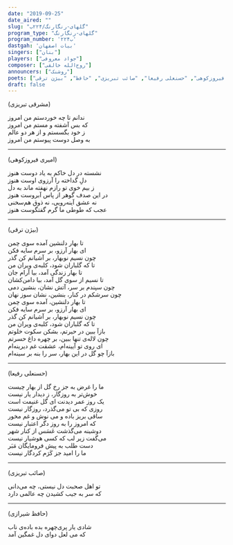 ```yaml
---
date: "2019-09-25"
date_aired: ""
slug: "گلهای-رنگارنگ/۲۲۴ب"
program_type: "گلهای-رنگارنگ"
program_number: '۲۲۴ب'
dastgah: 'بیات اصفهان'
singers: ["بنان"]
players: ["جواد معروفی"]
composer: ["روح‌الله خالقی"]
announcers: ["روشنک"]
poets: ["مشرقی تبریزی", "امیری فیروزکوهی", "حسنعلی رفیعا", "صائب تبریزی", "حافظ", "بیژن ترقی"]
draft: false
---
```


(مشرقی تبریزی)  

ندانم تا چه خوردستم من امروز  
که بس آشفته و مستم من امروز  
ز خود بگسستم و از هر دو عالم  
به وصل دوست پیوستم من امروز  

---  

(امیری فیروزکوهی)  

نشسته در دل خاکم به یاد دوست هنوز  
دلِ گداخته را آرزوی اوست هنوز  
ز بیم خوی تو رازم نهفته ماند به دل  
در این صدف گوهر از پاس آبروست هنوز  
نه عشق آینه‌رویی، نه ذوق هم‌سخنی  
عجب كه طوطی ما گرم گفتگوست هنوز  

---  

(بیژن ترقی)  

تا بهار دلنشین آمده سوی چمن  
ای بهار آرزو، بر سرم سایه فكن  
چون نسیم نوبهار، بر آشیانم کن گذر  
تا که گلباران شود، کلبه‌ی ویران من  
تا بهار زندگی آمد، بیا آرام جان  
تا نسیم از سوی گل آمد، بیا دامن‌کشان  
چون سپندم بر سر، آتش نشان، بنشین دمی  
چون سرشکم در کنار، بنشین، نشان سوز نهان  
تا بهار دلنشین، آمده سوی چمن  
ای بهار آرزو، بر سرم سایه فکن  
چون نسیم نوبهار، بر آشیانم کن گذر  
تا که گلباران شود، کلبه‌ی ویران من  
بازآ ببین در حیرتم، بشکن سکوت خلوتم  
چون لاله‌ی تنها ببین، بر چهره داغ حسرتم  
ای روی تو آیینه‌ام، عشقت غم دیرینه‌ام  
بازآ چو گل در این بهار، سر را بنه بر سینه‌ام  

---  

(حسنعلی رفیعا)  

ما را غرض به جز رخ گل از بهار چیست  
خوش‌تر به روزگار، ز دیدار یار نیست  
یک روز عمر دیدنت ای گل غنیمت است  
روزی که بی تو می‌گذرد، روزگار نیست  
ساقی بریز باده و می نوش و غم مخور  
که امروز را به روز دگر اعتبار نیست  
دوشینه می‌گذشت عَسَس از کنار شهر  
می‌گفت زیر لب که کسی هوشیار نیست  
دست طلب به پیش فرومایگان مَبَر  
ما را امید جز کَرَم کردگار نیست  

---  

(صائب تبریزی)  

تو اهل صحبت دل نیستی، چه می‌دانی  
که سر به جیب کشیدن چه عالمی دارد  

---  

(حافظ شیرازی)  

شادی یار پری‌چهره بده باده‌ی ناب  
که می لعل دوای دل غمگین آمد  
